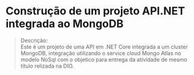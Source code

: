 # Construção de um projeto API.NET integrada ao MongoDB

>Descrição:  
Este é um projeto de uma API em .NET Core integrada a um cluster MongoDB, integração utilizando o service cloud Mongo Atlas no modelo NoSql com o objetico para entrega da atividade de mesmo título relizada na DIO.  
